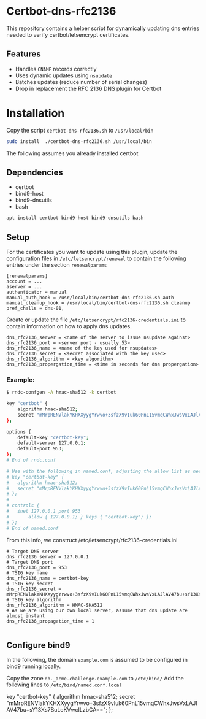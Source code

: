 # Certbot-dns-rfc2136
This repository contains a helper script for dynamically updating
dns entries needed to verify certbot/letsencrypt certificates.

## Features
* Handles `CNAME` records correctly
* Uses dynamic updates using `nsupdate`
* Batches updates (reduce number of serial changes)
* Drop in replacement the RFC 2136 DNS plugin for Certbot

# Installation
Copy the script `certbot-dns-rfc2136.sh` to `/usr/local/bin`

```bash
sudo install  ./certbot-dns-rfc2136.sh /usr/local/bin
```

The following assumes you already installed certbot
## Dependencies
* certbot
* bind9-host
* bind9-dnsutils
* bash

```bash
apt install certbot bind9-host bind9-dnsutils bash
```

## Setup
For the certificates you want to update using this plugin, update
the configuration files in `/etc/letsencrypt/renewal` to contain the
following entries under the section `renewalparams`

```inifile
[renewalparams]
account = ...
aserver = ...
authenticator = manual
manual_auth_hook = /usr/local/bin/certbot-dns-rfc2136.sh auth
manual_cleanup_hook = /usr/local/bin/certbot-dns-rfc2136.sh cleanup
pref_challs = dns-01,
```

Create or update the file `/etc/letsencrypt/rfc2136-credentials.ini`
to contain information on how to apply dns updates.

```inifile
dns_rfc2136_server = <name of the server to issue nsupdate against>
dns_rfc2136_port = <server port - usually 53>
dns_rfc2136_name = <name of the key used for nsupdates>
dns_rfc2136_secret = <secret associated with the key used>
dns_rfc2136_algorithm = <key algorithm>
dns_rfc2136_propergation_time = <time in seconds for dns propergation>
```

### Example:
```bash
$ rndc-confgen -A hmac-sha512 -k certbot

key "certbot" {
	algorithm hmac-sha512;
	secret "mMrpRENVlakYKHXXyygYrwvo+3sfzX9vIuk60PnL15vmqCWhxJwsVxLAJlAV47bu+sY13Xs7BuLoKVwcILzbCA==";
};

options {
	default-key "certbot-key";
	default-server 127.0.0.1;
	default-port 953;
};
# End of rndc.conf

# Use with the following in named.conf, adjusting the allow list as needed:
# key "certbot-key" {
# 	algorithm hmac-sha512;
# 	secret "mMrpRENVlakYKHXXyygYrwvo+3sfzX9vIuk60PnL15vmqCWhxJwsVxLAJlAV47bu+sY13Xs7BuLoKVwcILzbCA==";
# };
#
# controls {
# 	inet 127.0.0.1 port 953
# 		allow { 127.0.0.1; } keys { "certbot-key"; };
# };
# End of named.conf
```

From this info, we construct /etc/letsencrypt/rfc2136-credentials.ini
```inifile
# Target DNS server
dns_rfc2136_server = 127.0.0.1
# Target DNS port
dns_rfc2136_port = 953
# TSIG key name
dns_rfc2136_name = certbot-key
# TSIG key secret
dns_rfc2136_secret = mMrpRENVlakYKHXXyygYrwvo+3sfzX9vIuk60PnL15vmqCWhxJwsVxLAJlAV47bu+sY13Xs7BuLoKVwcILzbCA==
# TSIG key algorithm
dns_rfc2136_algorithm = HMAC-SHA512
# As we are using our own local server, assume that dns update are almost instant
dns_rfc2136_propagation_time = 1


```

## Configure bind9
In the following, the domain `example.com` is assumed to be configured
in bind9 running locally.

Copy the zone `db._acme-challenge.example.com` to `/etc/bind/`
Add the following lines to `/etc/bind/named.conf.local`


key "certbot-key" {
  algorithm hmac-sha512;
  secret "mMrpRENVlakYKHXXyygYrwvo+3sfzX9vIuk60PnL15vmqCWhxJwsVxLAJlAV47bu+sY13Xs7BuLoKVwcILzbCA==";
};
